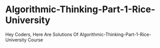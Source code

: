 # Algorithmic-Thinking-Part-1-Rice-University
Hey Coders, Here Are Solutions Of Algorithmic-Thinking-Part-1-Rice-University Course
